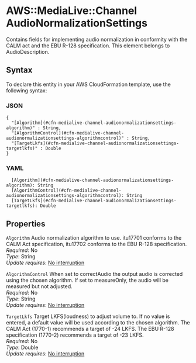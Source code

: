 # AWS::MediaLive::Channel AudioNormalizationSettings<a name="aws-properties-medialive-channel-audionormalizationsettings"></a>

Contains fields for implementing audio normalization in conformity with the CALM act and the EBU R\-128 specification\. This element belongs to AudioDescription\.

## Syntax<a name="aws-properties-medialive-channel-audionormalizationsettings-syntax"></a>

To declare this entity in your AWS CloudFormation template, use the following syntax:

### JSON<a name="aws-properties-medialive-channel-audionormalizationsettings-syntax.json"></a>

```
{
  "[Algorithm](#cfn-medialive-channel-audionormalizationsettings-algorithm)" : String,
  "[AlgorithmControl](#cfn-medialive-channel-audionormalizationsettings-algorithmcontrol)" : String,
  "[TargetLkfs](#cfn-medialive-channel-audionormalizationsettings-targetlkfs)" : Double
}
```

### YAML<a name="aws-properties-medialive-channel-audionormalizationsettings-syntax.yaml"></a>

```
  [Algorithm](#cfn-medialive-channel-audionormalizationsettings-algorithm): String
  [AlgorithmControl](#cfn-medialive-channel-audionormalizationsettings-algorithmcontrol): String
  [TargetLkfs](#cfn-medialive-channel-audionormalizationsettings-targetlkfs): Double
```

## Properties<a name="aws-properties-medialive-channel-audionormalizationsettings-properties"></a>

`Algorithm`  <a name="cfn-medialive-channel-audionormalizationsettings-algorithm"></a>
Audio normalization algorithm to use\. itu17701 conforms to the CALM Act specification, itu17702 conforms to the EBU R\-128 specification\.  
*Required*: No  
*Type*: String  
*Update requires*: [No interruption](https://docs.aws.amazon.com/AWSCloudFormation/latest/UserGuide/using-cfn-updating-stacks-update-behaviors.html#update-no-interrupt)

`AlgorithmControl`  <a name="cfn-medialive-channel-audionormalizationsettings-algorithmcontrol"></a>
When set to correctAudio the output audio is corrected using the chosen algorithm\. If set to measureOnly, the audio will be measured but not adjusted\.  
*Required*: No  
*Type*: String  
*Update requires*: [No interruption](https://docs.aws.amazon.com/AWSCloudFormation/latest/UserGuide/using-cfn-updating-stacks-update-behaviors.html#update-no-interrupt)

`TargetLkfs`  <a name="cfn-medialive-channel-audionormalizationsettings-targetlkfs"></a>
Target LKFS\(loudness\) to adjust volume to\. If no value is entered, a default value will be used according to the chosen algorithm\. The CALM Act \(1770\-1\) recommends a target of \-24 LKFS\. The EBU R\-128 specification \(1770\-2\) recommends a target of \-23 LKFS\.  
*Required*: No  
*Type*: Double  
*Update requires*: [No interruption](https://docs.aws.amazon.com/AWSCloudFormation/latest/UserGuide/using-cfn-updating-stacks-update-behaviors.html#update-no-interrupt)